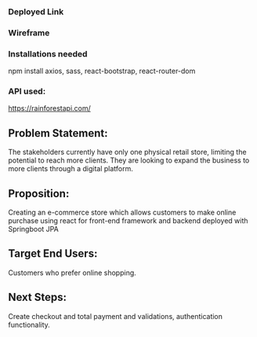 ### Deployed Link

### Wireframe


### Installations needed

npm install axios, sass, react-bootstrap, react-router-dom

### API used:
https://rainforestapi.com/

## Problem Statement:
The stakeholders currently have only one physical retail store, limiting the potential to reach more clients.
They are looking to expand the business to more clients through a digital platform.

## Proposition:
Creating an e-commerce store which allows customers to make online purchase using react for front-end framework and backend deployed with Springboot JPA

## Target End Users:
Customers who prefer online shopping.

## Next Steps:
Create checkout and total payment and validations, authentication functionality.
